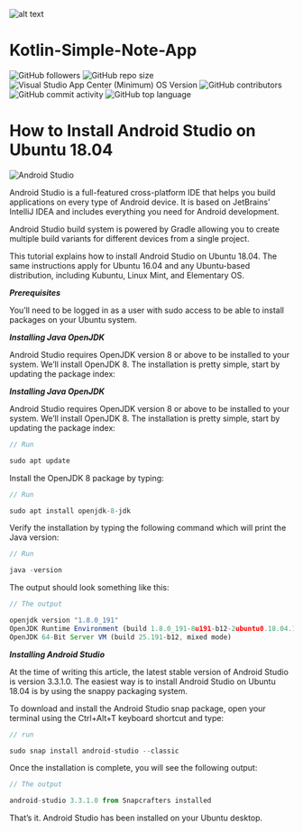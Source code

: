![alt text](https://fossbytes.com/wp-content/uploads/2019/05/Google-Kotlin-android-app-development.jpg)


# Kotlin-Simple-Note-App

<img alt="GitHub followers" src="https://img.shields.io/github/followers/kalifiabillal?color=yellow&label=kalifiabillal&style=for-the-badge">   <img alt="GitHub repo size" src="https://img.shields.io/github/repo-size/kalifiabillal/Android-Arduino-Automotive?style=for-the-badge">   <img alt="Visual Studio App Center (Minimum) OS Version" src="https://img.shields.io/visual-studio-app-center/releases/osver/kalifiabillal/Android-Arduino-Automotive/a87b9e745655355612fff4418953e0c3f7074250?style=for-the-badge">   <img alt="GitHub contributors" src="https://img.shields.io/github/contributors/Kalifiabillal/Android-Arduino-Automotive?color=green&style=for-the-badge">   <img alt="GitHub commit activity" src="https://img.shields.io/github/commit-activity/y/kalifiabillal/Android-Arduino-Automotive?style=for-the-badge">   <img alt="GitHub top language" src="https://img.shields.io/github/languages/top/Kalifiabillal/Android-Arduino-Automotive?color=pink&logo=pink&style=for-the-badge">


# How to Install Android Studio on Ubuntu 18.04

![Android Studio](https://www.mindinventory.com/blog/wp-content/uploads/2020/03/Android-studio-36-1520x500.png)

Android Studio is a full-featured cross-platform IDE that helps you build applications on every type of Android device. It is based on JetBrains’ IntelliJ IDEA and includes everything you need for Android development.

Android Studio build system is powered by Gradle allowing you to create multiple build variants for different devices from a single project.

This tutorial explains how to install Android Studio on Ubuntu 18.04. The same instructions apply for Ubuntu 16.04 and any Ubuntu-based distribution, including Kubuntu, Linux Mint, and Elementary OS.

***Prerequisites***

You’ll need to be logged in as a user with sudo access to be able to install packages on your Ubuntu system.

***Installing Java OpenJDK***

Android Studio requires OpenJDK version 8 or above to be installed to your system.
We’ll install OpenJDK 8. The installation is pretty simple, start by updating the package index:

***Installing Java OpenJDK***

Android Studio requires OpenJDK version 8 or above to be installed to your system.
We’ll install OpenJDK 8. The installation is pretty simple, start by updating the package index:

```javascript
// Run

sudo apt update

```
Install the OpenJDK 8 package by typing:

```javascript
// Run

sudo apt install openjdk-8-jdk

```
Verify the installation by typing the following command which will print the Java version:

```javascript
// Run

java -version

```

The output should look something like this:

```javascript
// The output

openjdk version "1.8.0_191"
OpenJDK Runtime Environment (build 1.8.0_191-8u191-b12-2ubuntu0.18.04.1-b12)
OpenJDK 64-Bit Server VM (build 25.191-b12, mixed mode)

```
***Installing Android Studio***

At the time of writing this article, the latest stable version of Android Studio is version 3.3.1.0. The easiest way is to install Android Studio on Ubuntu 18.04 is by using the snappy packaging system.

To download and install the Android Studio snap package, open your terminal using the Ctrl+Alt+T keyboard shortcut and type:

```javascript
// run

sudo snap install android-studio --classic

```
Once the installation is complete, you will see the following output:

```javascript
// The output

android-studio 3.3.1.0 from Snapcrafters installed
```
That’s it. Android Studio has been installed on your Ubuntu desktop.
